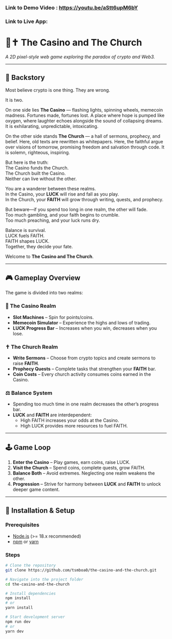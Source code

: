 ### Link to Demo Video : https://youtu.be/aStt6upM6bY

### Link to Live App: 

# 🎰✝️ The Casino and The Church  

*A 2D pixel-style web game exploring the paradox of crypto and Web3.*  

---

## 📖 Backstory  

Most believe crypto is one thing. They are wrong.

It is two.  

On one side lies **The Casino** — flashing lights, spinning wheels, memecoin madness. Fortunes made, fortunes lost. A place where hope is pumped like oxygen, where laughter echoes alongside the sound of collapsing dreams. It is exhilarating, unpredictable, intoxicating.  

On the other side stands **The Church** — a hall of sermons, prophecy, and belief. Here, old texts are rewritten as whitepapers. Here, the faithful argue over visions of tomorrow, promising freedom and salvation through code. It is solemn, righteous, inspiring.  

But here is the truth:  
The Casino funds the Church.  
The Church built the Casino.  
Neither can live without the other.  

You are a wanderer between these realms.  
In the Casino, your **LUCK** will rise and fall as you play.  
In the Church, your **FAITH** will grow through writing, quests, and prophecy.  

But beware—if you spend too long in one realm, the other will fade.  
Too much gambling, and your faith begins to crumble.  
Too much preaching, and your luck runs dry.  

Balance is survival.  
LUCK fuels FAITH.  
FAITH shapes LUCK.  
Together, they decide your fate.  

Welcome to **The Casino and The Church**.  

---

## 🎮 Gameplay Overview  

The game is divided into two realms:  

### 🎰 The Casino Realm  
- **Slot Machines** – Spin for points/coins.  
- **Memecoin Simulator** – Experience the highs and lows of trading.  
- **LUCK Progress Bar** – Increases when you win, decreases when you lose.  

### ✝️ The Church Realm  
- **Write Sermons** – Choose from crypto topics and create sermons to raise **FAITH**.  
- **Prophecy Quests** – Complete tasks that strengthen your **FAITH** bar.  
- **Coin Costs** – Every church activity consumes coins earned in the Casino.  

### ⚖️ Balance System  
- Spending too much time in one realm decreases the other’s progress bar.  
- **LUCK** and **FAITH** are interdependent:  
  - High FAITH increases your odds at the Casino.  
  - High LUCK provides more resources to fuel FAITH.  

---

## 🕹️ Game Loop  

1. **Enter the Casino** – Play games, earn coins, raise LUCK.  
2. **Visit the Church** – Spend coins, complete quests, grow FAITH.  
3. **Balance Both** – Avoid extremes. Neglecting one realm weakens the other.  
4. **Progression** – Strive for harmony between **LUCK** and **FAITH** to unlock deeper game content.  

---

## 🚀 Installation & Setup  

### Prerequisites  
- [Node.js](https://nodejs.org/) (>= 18.x recommended)  
- [npm](https://www.npmjs.com/) or [yarn](https://yarnpkg.com/)  

### Steps  

```bash
# Clone the repository
git clone https://github.com/tsmboa0/the-casino-and-the-church.git

# Navigate into the project folder
cd the-casino-and-the-church

# Install dependencies
npm install
# or
yarn install

# Start development server
npm run dev
# or
yarn dev
